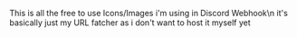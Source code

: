 This is all the free to use Icons/Images i'm using in Discord Webhook\n
it's basically just my URL fatcher as i don't want to host it myself yet
